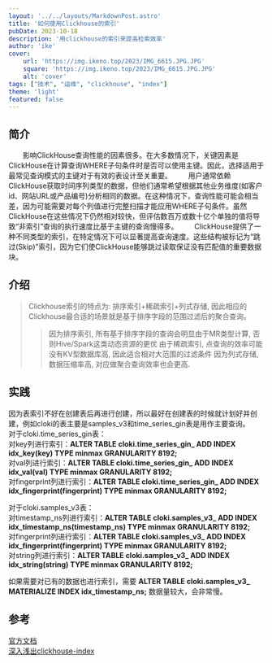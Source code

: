 ```yaml
---
layout: '../../layouts/MarkdownPost.astro'
title: '如何使用Clickhouse的索引'
pubDate: 2023-10-18
description: '用clickhouse的索引来提高检索效率'
author: 'ike'
cover:
    url: 'https://img.ikeno.top/2023/IMG_6615.JPG.JPG'
    square: 'https://img.ikeno.top/2023/IMG_6615.JPG.JPG'
    alt: 'cover'
tags: ["技术", "运维", "clickhouse", "index"]
theme: 'light'
featured: false
---
```


## 简介
&ensp;&ensp;&ensp;&ensp;影响ClickHouse查询性能的因素很多。在大多数情况下，关键因素是ClickHouse在计算查询WHERE子句条件时是否可以使用主键。因此，选择适用于最常见查询模式的主键对于有效的表设计至关重要。
&ensp;&ensp;&ensp;&ensp;用户通常依赖ClickHouse获取时间序列类型的数据，但他们通常希望根据其他业务维度(如客户id、网站URL或产品编号)分析相同的数据。在这种情况下，查询性能可能会相当差，因为可能需要对每个列值进行完整扫描才能应用WHERE子句条件。虽然ClickHouse在这些情况下仍然相对较快，但评估数百万或数十亿个单独的值将导致“非索引”查询的执行速度比基于主键的查询慢得多。
&ensp;&ensp;&ensp;&ensp;ClickHouse提供了一种不同类型的索引，在特定情况下可以显著提高查询速度。这些结构被标记为“跳过(Skip)”索引，因为它们使ClickHouse能够跳过读取保证没有匹配值的重要数据块。

## 介绍
>Clickhouse索引的特点为: 排序索引+稀疏索引+列式存储, 因此相应的Clickhouse最合适的场景就是基于排序字段的范围过滤后的聚合查询。
>>因为排序索引, 所有基于排序字段的查询会明显由于MR类型计算, 否则Hive/Spark这类动态资源的更优
>>由于稀疏索引, 点查询的效率可能没有KV型数据库高, 因此适合相对大范围的过滤条件
>>因为列式存储, 数据压缩率高, 对应做聚合查询效率也会更高.


## 实践
因为表索引不好在创建表后再进行创建，所以最好在创建表的时候就计划好并创建，例如cloki的表主要是samples_v3和time_series_gin表是用作主要查询。  
对于cloki.time_series_gin表：  
对key列进行索引：**ALTER TABLE cloki.time_series_gin_ ADD INDEX idx_key(key) TYPE minmax GRANULARITY 8192;**  
对val列进行索引：**ALTER TABLE cloki.time_series_gin_ ADD INDEX idx_val(val) TYPE minmax GRANULARITY 8192;**  
对fingerprint列进行索引：**ALTER TABLE cloki.time_series_gin_ ADD INDEX idx_fingerprint(fingerprint) TYPE minmax GRANULARITY 8192;**  
  
对于cloki.samples_v3表：  
对timestamp_ns列进行索引：**ALTER TABLE cloki.samples_v3_ ADD INDEX idx_timestamp_ns(timestamp_ns) TYPE minmax GRANULARITY 8192;**  
对fingerprint列进行索引：**ALTER TABLE cloki.samples_v3_ ADD INDEX idx_fingerprint(fingerprint) TYPE minmax GRANULARITY 8192;**  
对string列进行索引：**ALTER TABLE cloki.samples_v3_ ADD INDEX idx_string(string) TYPE minmax GRANULARITY 8192;**  
  
如果需要对已有的数据也进行索引，需要 **ALTER TABLE cloki.samples_v3_ MATERIALIZE INDEX idx_timestamp_ns;** 数据量较大，会非常慢。  
  
 ## 参考
[官方文档](https://clickhouse.com/docs/en/optimize/skipping-indexes)  
[深入浅出clickhouse-index](https://saintbacchus.github.io/2021/08/15/%E6%B7%B1%E5%85%A5%E6%B5%85%E5%87%BAClickhouse-%E7%B4%A2%E5%BC%95%E7%BB%93%E6%9E%84%E8%AE%BE%E8%AE%A1/)